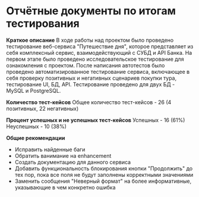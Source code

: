 # Отчётные документы по итогам тестирования

**Краткое описание**
В ходе работы над проектом было проведено тестирование веб-сервиса "Путешествие дня", которое представляет из себя комплексный сервис, взаимодействующий с СУБД и API Банка. На первом этапе было проведено исследовательское тестирование для ознакомления с проектом. После написания автотестов было проведено автоматизированное тестирование сервиса, включающее в себя проверку позитивных и негативных сценариев покупки тура, тестирование UI, БД, API.
Тестирование проведено для двух БД - MySQL и PostgreSQL.

**Количество тест-кейсов**
Общее количество тест-кейсов - 26 (4 позитивных, 22 негативных)

**Процент успешных и не успешных тест-кейсов**
Успешных - 16 (61%)
Неуспешных - 10 (38%)

**Общие рекомендации**
* Исправить найденные баги
* Обратить ванимание на enhancement
* Создать документацию для данного сервиса
* Добавить функциональность блокирования кнопки "Продолжить" до тех пор, пока все поля не будут заполнены корректными значениями
* Заменить сообщения "Неверный формат" на более информативные, указывающие в чем конкретно ошибка
